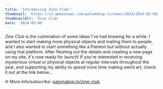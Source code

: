 ```yaml
---
title: 'Introducing Zine Club!'
thumbnail: 'https://s3.amazonaws.com/palomakop.tv/news/2024/2024-03-09/zine_club.jpg'
thumbnailAlt: 'Zine Club'
date: '2024-03-09'
---
```


*Zine Club* is the culmination of some ideas I've had brewing for a while. I wanted to start making more physical objects and mailing them to people, and I also wanted to start something like a Patreon but without actually using that platform. After fleshing out the details and creating a new page on my site, it's now ready for launch! If you're interested in receiving mysterious virtual or physical objects at regular intervals throughout the year, and supporting my ability to spend more time making weird art, check it out at the link below...

🌐 More info/subscribe: <a href="/zine-club/">palomakop.tv/zine-club</a>
